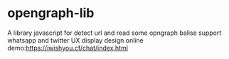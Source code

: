 # opengraph-lib
A library javascript for detect url and read some opngraph balise support whatsapp and twitter UX display design 
online demo:https://iwishyou.cf/chat/index.html
